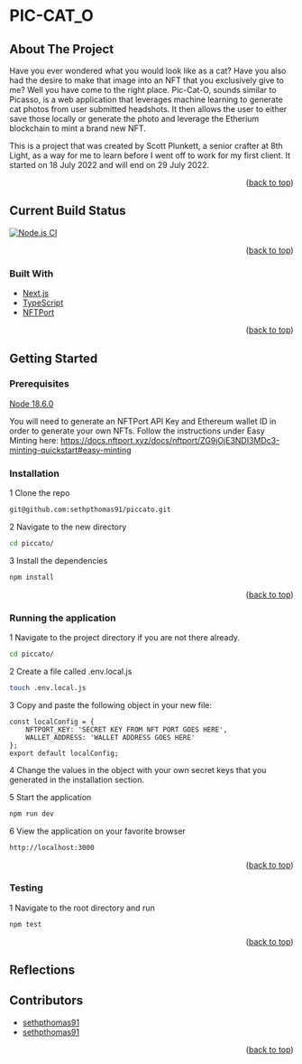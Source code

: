 # PIC-CAT_O

<!-- ABOUT THE PROJECT -->
## About The Project

Have you ever wondered what you would look like as a cat? Have you also had the desire to make that image into an NFT that you exclusively give to me? Well you have come to the right place. Pic-Cat-O, sounds similar to Picasso, is a web application that leverages machine learning to generate cat photos from user submitted headshots. It then allows the user to either save those locally or generate the photo and leverage the Etherium blockchain to mint a brand new NFT.

This is a project that was created by Scott Plunkett, a senior crafter at 8th Light, as a way for me to learn before I went off to work for my first client. It started on 18 July 2022 and will end on 29 July 2022.

<p align="right">(<a href="#top">back to top</a>)</p>

<!-- BUILD STATUS -->
## Current Build Status

[![Node.js CI](https://github.com/sethpthomas91/piccato/actions/workflows/tests.yml/badge.svg)](https://github.com/sethpthomas91/piccato/actions/workflows/tests.yml)

<p align="right">(<a href="#top">back to top</a>)</p>

<!-- Built With -->
### Built With

* [Next.js](https://nextjs.org/)
* [TypeScript](https://www.typescriptlang.org/)
* [NFTPort](https://www.nftport.xyz/)

<p align="right">(<a href="#top">back to top</a>)</p>

<!-- GETTING STARTED -->
## Getting Started


### Prerequisites

[Node 18.6.0](https://nodejs.org/en/download/current/)

You will need to generate an NFTPort API Key and Ethereum wallet ID in order to generate your own NFTs. Follow the instructions under Easy Minting here:
https://docs.nftport.xyz/docs/nftport/ZG9jOjE3NDI3MDc3-minting-quickstart#easy-minting


### Installation

1 Clone the repo
   ```sh
git@github.com:sethpthomas91/piccato.git
   ```

2 Navigate to the new directory
   ```sh
cd piccato/
   ```

3 Install the dependencies
   ```sh
npm install
   ```

<p align="right">(<a href="#top">back to top</a>)</p>

### Running the application

1 Navigate to the project directory if you are not there already.
   ```sh
cd piccato/
   ```

2 Create a file called .env.local.js
```sh
touch .env.local.js
   ```

3 Copy and paste the following object in your new file:

```
const localConfig = {
    NFTPORT_KEY: 'SECRET KEY FROM NFT PORT GOES HERE',
    WALLET_ADDRESS: 'WALLET ADDRESS GOES HERE'
};
export default localConfig;
```

4 Change the values in the object with your own secret keys that you generated in the installation section.

5 Start the application
   ```sh
npm run dev
   ```

6 View the application on your favorite browser
```sh
http://localhost:3000
   ```

<p align="right">(<a href="#top">back to top</a>)</p>

### Testing

1 Navigate to the root directory and run
   ```sh
npm test
   ```
<p align="right">(<a href="#top">back to top</a>)</p>

## Reflections


<!-- ACKNOWLEDGMENTS -->
## Contributors

* [sethpthomas91](https://github.com/sethpthomas91)
* [sethpthomas91](https://github.com/sethpthomas91)

<p align="right">(<a href="#top">back to top</a>)</p>
